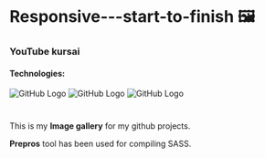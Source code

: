 
# Responsive---start-to-finish :framed_picture:
### YouTube kursai
#### Technologies:
![GitHub Logo](https://github.com/ramunasnognys/images/blob/master/icons/HTML-50.png)
![GitHub Logo](https://github.com/ramunasnognys/images/blob/master/icons/css-50.png)
![GitHub Logo](https://github.com/ramunasnognys/images/blob/master/icons/js-50.png)
#
This is my **Image gallery** for my github projects.

**Prepros** tool has been used for compiling SASS.
